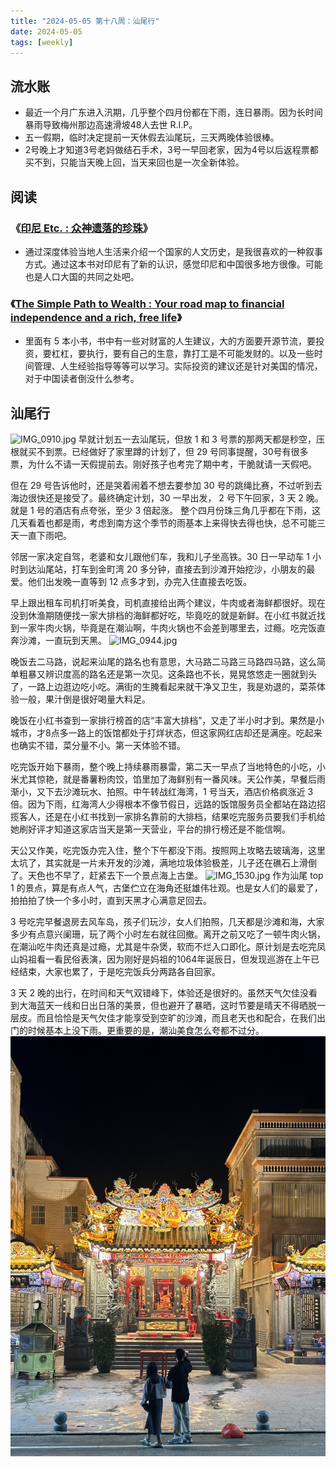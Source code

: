 ```yaml
---
title: "2024-05-05 第十八周：汕尾行"
date: 2024-05-05
tags: [weekly]
---
```


## 流水账
- 最近一个月广东进入汛期，几乎整个四月份都在下雨，连日暴雨。因为长时间暴雨导致梅州那边高速滑坡48人去世 R.I.P。
- 五一假期，临时决定提前一天休假去汕尾玩，三天两晚体验很棒。
- 2号晚上才知道3号老妈做结石手术，3号一早回老家，因为4号以后返程票都买不到，只能当天晚上回，当天来回也是一次全新体验。


## 阅读
### 《[印尼 Etc. : 众神遗落的珍珠](https://book.douban.com/subject/34872741/ "印尼 Etc.")》
- 通过深度体验当地人生活来介绍一个国家的人文历史，是我很喜欢的一种叙事方式。通过这本书对印尼有了新的认识，感觉印尼和中国很多地方很像。可能也是人口大国的共同之处吧。

### 《[The Simple Path to Wealth : Your road map to financial independence and a rich, free life](https://book.douban.com/subject/27147222/ "The Simple Path to Wealth")》
- 里面有 5 本小书，书中有一些对财富的人生建议，大的方面要开源节流，要投资，要杠杠，要执行，要有自己的生意，靠打工是不可能发财的。以及一些时间管理、人生经验指导等等可以学习。实际投资的建议还是针对美国的情况，对于中国读者倒没什么参考。

## 汕尾行
![IMG_0910.jpg](https://raw.githubusercontent.com/zhiqli/imgs/main/IMG_0910.jpg)
早就计划五一去汕尾玩，但放 1 和 3 号票的那两天都是秒空，压根就买不到票。已经做好了家里蹲的计划了，但 29 号同事提醒，30号有很多票，为什么不请一天假提前去。刚好孩子也考完了期中考，干脆就请一天假吧。

但在 29 号告诉他时，还是哭着闹着不想去要参加 30 号的跳绳比赛，不过听到去海边很快还是接受了。最终确定计划，30 一早出发， 2 号下午回家，3 天 2 晚。就是 1 号的酒店有点夸张，至少 3 倍起涨。
整个四月份珠三角几乎都在下雨，这几天看着也都是雨，考虑到南方这个季节的雨基本上来得快去得也快，总不可能三天一直下雨吧。

邻居一家决定自驾，老婆和女儿跟他们车，我和儿子坐高铁。30 日一早动车 1 小时到达汕尾站，打车到金町湾 20 多分钟，直接去到沙滩开始挖沙，小朋友的最爱。他们出发晚一直等到 12 点多才到，办完入住直接去吃饭。

早上跟出租车司机打听美食，司机直接给出两个建议，牛肉或者海鲜都很好。现在没到休渔期随便找一家大排档的海鲜都好吃，毕竟吃的就是新鲜。在小红书就近找到一家牛肉火锅，毕竟是在潮汕啊，牛肉火锅也不会差到哪里去，过瘾。吃完饭直奔沙滩，一直玩到天黑。
![IMG_0944.jpg](https://raw.githubusercontent.com/zhiqli/imgs/main/IMG_0944.jpg)

晚饭去二马路，说起来汕尾的路名也有意思，大马路二马路三马路四马路，这么简单粗暴又辨识度高的路名还是第一次见。这条路也不长，晃晃悠悠走一圈就到头了，一路上边逛边吃小吃。满街的生腌看起来就干净又卫生，我是劝退的，菜茶体验一般，果汁倒是很好喝量大料足。

晚饭在小红书查到一家排行榜首的店“丰富大排档”，又走了半小时才到。果然是小城市，才8点多一路上的饭馆都处于打烊状态，但这家网红店却还是满座。吃起来也确实不错，菜分量不小。第一天体验不错。

吃完饭开始下暴雨，整个晚上持续暴雨暴雷，第二天一早点了当地特色的小吃，小米尤其惊艳，就是番薯粉肉饺，馅里加了海鲜别有一番风味。天公作美，早餐后雨渐小，又下去沙滩玩水、拍照。中午转战红海湾，1 号当天，酒店价格疯涨近 3 倍。因为下雨，红海湾人少得根本不像节假日，远路的饭馆服务员全都站在路边招揽客人，还是在小红书找到一家排名靠前的大排档，结果吃完服务员要我们手机给她刷好评才知道这家店当天是第一天营业，平台的排行榜还是不能信啊。

天公又作美，吃完饭办完入住，整个下午都没下雨。按照网上攻略去玻璃海，这里太坑了，其实就是一片未开发的沙滩，满地垃圾体验极差，儿子还在礁石上滑倒了。天色也不早了，赶紧去下一个景点海上古堡。
![IMG_1530.jpg](https://raw.githubusercontent.com/zhiqli/imgs/main/IMG_1530.jpg)
作为汕尾 top 1 的景点，算是有点人气，古堡伫立在海角还挺雄伟壮观。也是女人们的最爱了，拍拍拍了快一个多小时，直到天黑才心满意足回去。

3 号吃完早餐退房去风车岛，孩子们玩沙，女人们拍照，几天都是沙滩和海，大家多少有点意兴阑珊，玩了两个小时左右就往回撤。离开之前又吃了一顿牛肉火锅，在潮汕吃牛肉还真是过瘾，尤其是牛杂煲，软而不烂入口即化。原计划是去吃完凤山妈祖看一看民俗表演，因为刚好是妈祖的1064年诞辰日，但发现巡游在上午已经结束，大家也累了，于是吃完饭兵分两路各自回家。

3 天 2 晚的出行，在时间和天气双错峰下，体验还是很好的。虽然天气欠佳没看到大海蓝天一线和日出日落的美景，但也避开了暴晒，这时节要是晴天不得晒脱一层皮。而且恰恰是天气欠佳才能享受到空旷的沙滩，而且老天也和配合，在我们出门的时候基本上没下雨。更重要的是，潮汕美食怎么夸都不过分。
![[IMG_1621.jpg]](https://raw.githubusercontent.com/zhiqli/imgs/main/IMG_1621.jpg)